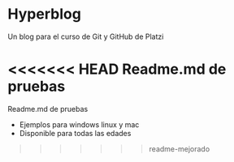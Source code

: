 # Hyperblog
Un blog para el curso de Git y GitHub de Platzi

<<<<<<< HEAD
Readme.md de pruebas
=======
Readme.md de pruebas
* Ejemplos para windows linux y mac
* Disponible para todas las edades
>>>>>>> readme-mejorado
